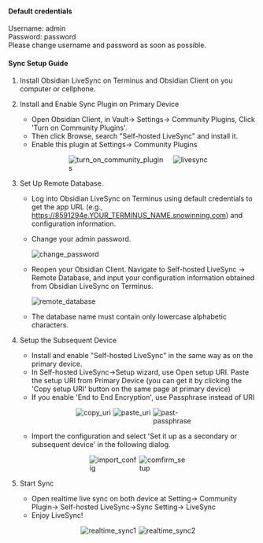 #### Default credentials

Username: admin <br>
Password: password <br>
Please change username and password as soon as possible.

#### Sync Setup Guide
1. Install Obsidian LiveSync on Terminus and Obsidian Client on you computer or cellphone.

2. Install and Enable Sync Plugin on Primary Device
    - Open Obsidian Client, in Vault-> Settings-> Community Plugins, Click 'Turn on Community Plugins'.
    - Then click Browse, search "Self-hosted LiveSync" and install it.
    - Enable this plugin at Settings-> Community Plugins

    <p style="display: flex; justify-content: center;">
    <img src="https://file.bttcdn.com/appstore/obsidian/readme/turn_on_community_plugins.webp" alt="turn_on_community_plugins" style="max-width: 40%; height: auto; margin-right: 20px;">
    <img src="https://file.bttcdn.com/appstore/obsidian/readme/livesync.webp" alt="livesync"  style="max-width: 40%; height: auto;">
    </p>

3. Set Up Remote Database.
    - Log into Obsidian LiveSync on Terminus using default credentials to get the app URL (e.g., https://8591294e.YOUR_TERMINUS_NAME.snowinning.com) and configuration information.
    - Change your admin password.
    
      ![change_password](https://file.bttcdn.com/appstore/obsidian/readme/change_password.webp)
    
    - Reopen your Obsidian Client. Navigate to Self-hosted LiveSync -> Remote Database, and input your configuration information obtained from Obsidian LiveSync on Terminus.

      ![remote_database](https://file.bttcdn.com/appstore/obsidian/readme/remote_database.webp)    
    - The database name must contain only lowercase alphabetic characters.

4. Setup the Subsequent Device
    - Install and enable "Self-hosted LiveSync" in the same way as on the primary device.
    - In Self-hosted LiveSync->Setup wizard, use Open setup URI. Paste the setup URI from Primary Device (you can get it by clicking the 'Copy setup URI' button on the same page at primary device)
    - If you enable 'End to End Encryption', use Passphrase instead of URI
    
    <p style="display: flex; justify-content: center;">
    <img src="https://file.bttcdn.com/appstore/obsidian/readme/copy_uri.webp" alt="copy_uri" style="max-width: 55%; height: auto; margin-right: 5px;">
    <img src="https://file.bttcdn.com/appstore/obsidian/readme/paste_uri.webp" alt="paste_uri" style="max-width: 20%; height: auto; margin-right: 5px;">
    <img src="https://file.bttcdn.com/appstore/obsidian/readme/past-passphrase.png" alt="past-passphrase"  style="max-width: 20%; height: auto;">
    </p>
    
    - Import the configuration and select 'Set it up as a secondary or subsequent device' in the following dialog.

    <p style="display: flex; justify-content: center;">
    <img src="https://file.bttcdn.com/appstore/obsidian/readme/import_config.png" alt="import_config" style="max-width: 20%; height: auto; margin-right: 5px;">
    <img src="https://file.bttcdn.com/appstore/obsidian/readme/comfirm_setup.png" alt="comfirm_setup"  style="max-width: 20%; height: auto;">
    </p>

5. Start Sync 
    - Open realtime live sync on both device at Setting-> Community Plugin-> Self-hosted LiveSync->Sync Setting-> LiveSync
    - Enjoy LiveSync!

    <p style="display: flex; justify-content: center;">
    <img src="https://file.bttcdn.com/appstore/obsidian/readme/realtime_sync1.png" alt="realtime_sync1" style="max-width: 70%; height: auto; margin-right: 5px;">
    <img src="https://file.bttcdn.com/appstore/obsidian/readme/realtime_sync2.jpg" alt="realtime_sync2"  style="max-width: 25%; height: auto;">
    </p>
